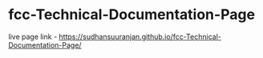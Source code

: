 # fcc-Technical-Documentation-Page
live page link - https://sudhansuuranjan.github.io/fcc-Technical-Documentation-Page/
